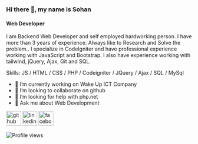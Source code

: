 ### Hi there 👋, my name is Sohan
#### Web Developer

I am Backend Web Developer and self employed hardworking person. I have more than 3 years of experience. Always like to Research and Solve the problem.. I specialize in CodeIgniter and have professional experience working with JavaScript and Bootstrap. I also have experience working with tailwind, jQuery, Ajax, Git and SQL. 

Skills:  JS / HTML / CSS / PHP / Codeigniter / JQuery / Ajax / SQL / MySql

- 🔭 I’m currently working on Wake Up ICT Company 
- 👯 I’m looking to collaborate on github 
- 🤔 I’m looking for help with php.net 
- 💬 Ask me about Web Development 


[<img src='https://cdn.jsdelivr.net/npm/simple-icons@3.0.1/icons/github.svg' alt='github' height='40'>](https://github.com/md-sohan719)  [<img src='https://cdn.jsdelivr.net/npm/simple-icons@3.0.1/icons/linkedin.svg' alt='linkedin' height='40'>](https://www.linkedin.com/in/md-sohan7/)  [<img src='https://cdn.jsdelivr.net/npm/simple-icons@3.0.1/icons/facebook.svg' alt='facebook' height='40'>](https://www.facebook.com/profile.php?id=100011969495983)  

![Profile views](https://gpvc.arturio.dev/md-sohan719)  
